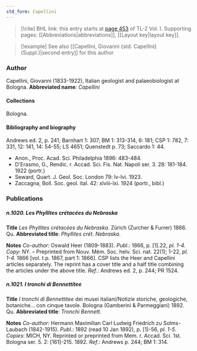 ```yaml
---
std_form: Capellini
---
```


> [!cite] BHL link: this entry starts at [page 453](https://www.biodiversitylibrary.org/page/33120584) of TL-2 Vol. I.
> Supporting pages: [[Abbreviations|abbreviations]], [[Layout key|layout key]].

> [!example] See also [[Capellini, Giovanni {std. Capellini} (Suppl.)|second entry]] for this author

### Author

Capellini, Giovanni (1833-1922), Italian geologist and palaeobiologist at Bologna. 
**Abbreviated name**: *Capellini*

#### Collections

Bologna.

#### Bibliography and biography

Andrews ed. 2, p. 241; Barnhart 1: 307; BM 1: 313-314, 6: 181; CSP 1: 782, 7: 331, 12: 141, 14: 54-55; LS 4651; Quenstedt p. 73; Saccardo 1: 44.
- Anon., Proc. Acad. Sci. Philadelphia 1896: 483-484.
- D'Erasmo, G., Rendic. r. Accad. Sci. Fis. Nat. Napoli ser. 3. 28: 181-184. 1922 (portr.)
- Seward, Quart. J. Geol. Soc. London 79: lv-lvi. 1923.
- Zaccagna, Boll. Soc. geol. ital. 42: xlviii-lxi. 1924 (portr., bibl.)

### Publications

##### n.1020. Les Phyllites crétacées du Nebraska

**Title**
*Les Phyllites crétacées du Nebraska*. Zürich (Zurcher & Furrer) 1866. Qu.
**Abbreviated title**: *Phyllites crét. Nebraska*.

**Notes**
*Co-author*: Oswald Heer (1809-1883).
*Publ*.: 1866, p. \[1\].22, *pl. 1-4. Copy*: NY. – Preprinted from Nouv. Mém. Soc. helv. Sci. nat. 22(1); 1-22, *pl. 1-4.* 1866 \[vol. t.p. 1867, part 1: 1866\]. CSP lists the Heer and Capellini articles separately. The reprint has a cover title and a half title combining the articles under the above title.
*Ref*.: Andrews ed. 2, p. 244; PR 1524.

##### n.1021. I tronchi di Bennettitee

**Title**
*I tronchi di Bennettitee* dei musei italiani/Notizie storiche, geologiche, botaniche... con cinque tavole. Bologna (Gamberini & Parmeggiani) 1892. Qu.
**Abbreviated title**: *Tronchi Bennett.*

**Notes**
*Co-author*: Hermann Maximilian Carl Ludwig Friedrich zu Solms-Laubach (1842-1915).
*Publ*.: 1892 (read 10 Jan 1892), p. \[1\]-56, *pl. 1-5. Copies*: MICH, NY. Reprinted or preprinted from Mem. r. Accad. Sci. 1st. Bologna ser. 5. 2: \[161\]-215. 1892.
*Ref*.: Andrews p. 244; BM 1: 314.

